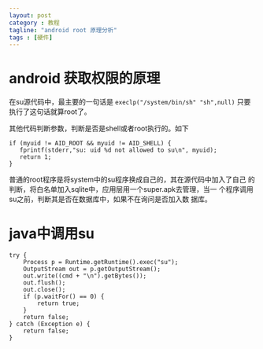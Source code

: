 ```yaml
---
layout: post
category : 教程
tagline: "android root 原理分析"
tags : [硬件]
---
```


# android 获取权限的原理 #

  在su源代码中，最主要的一句话是
  `execlp("/system/bin/sh" "sh",null)`
  只要执行了这句话就算root了。
  
  其他代码判断参数，判断是否是shell或者root执行的。如下

    if (myuid != AID_ROOT && myuid != AID_SHELL) {
       fprintf(stderr,"su: uid %d not allowed to su\n", myuid);
       return 1;
    }
  普通的root程序是将system中的su程序换成自己的，其在源代码中加入了自己
  的判断，将白名单加入sqlite中，应用层用一个super.apk去管理，当一
  个程序调用su之前，判断其是否在数据库中，如果不在询问是否加入数
  据库。

# java中调用su #
    try {
        Process p = Runtime.getRuntime().exec("su");
        OutputStream out = p.getOutputStream();
        out.write((cmd + "\n").getBytes());
        out.flush();
        out.close();
        if (p.waitFor() == 0) {
            return true;
        }
        return false;
    } catch (Exception e) {
        return false;
    }
